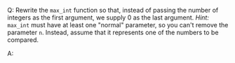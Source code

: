Q: Rewrite the `max_int` function so that, instead of passing the number of
integers as the first argument, we supply 0 as the last argument. <em>Hint:</em>
`max_int` must have at least one "normal" parameter, so you can't remove the
parameter `n`. Instead, assume that it represents one of the numbers to be
compared.

A:
